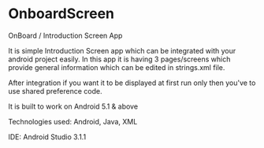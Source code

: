 # OnboardScreen
OnBoard / Introduction Screen App

It is simple Introduction Screen app which can be integrated with your android project easily. In this app it is having 3 pages/screens which provide general information which can be edited in strings.xml file.

After integration if you want it to be displayed at first run only then you've to use shared preference code.

It is built to work on Android 5.1 & above

Technologies used: Android, Java, XML

IDE: Android Studio 3.1.1
